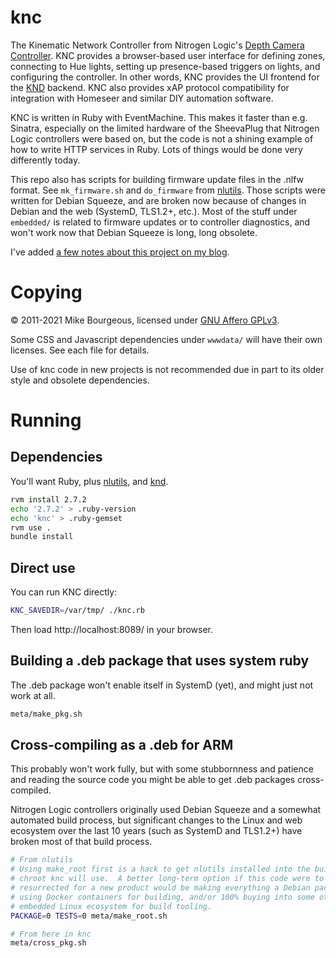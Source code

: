 # knc

The Kinematic Network Controller from Nitrogen Logic's [Depth Camera
Controller][0].  KNC provides a browser-based user interface for defining zones,
connecting to Hue lights, setting up presence-based triggers on lights, and
configuring the controller.  In other words, KNC provides the UI frontend for
the [KND][3] backend.  KNC also provides xAP protocol compatibility for
integration with Homeseer and similar DIY automation software.

KNC is written in Ruby with EventMachine.  This makes it faster than e.g.
Sinatra, especially on the limited hardware of the SheevaPlug that Nitrogen
Logic controllers were based on, but the code is not a shining example of how to
write HTTP services in Ruby.  Lots of things would be done very differently
today.

This repo also has scripts for building firmware update files in the .nlfw
format.  See `mk_firmware.sh` and `do_firmware` from [nlutils][2].  Those
scripts were written for Debian Squeeze, and are broken now because of changes
in Debian and the web (SystemD, TLS1.2+, etc.).  Most of the stuff under
`embedded/` is related to firmware updates or to controller diagnostics, and
won't work now that Debian Squeeze is long, long obsolete.

I've added [a few notes about this project on my blog][4].

# Copying

&copy; 2011-2021 Mike Bourgeous, licensed under [GNU Affero GPLv3][1].

Some CSS and Javascript dependencies under `wwwdata/` will have their own
licenses.  See each file for details.

Use of knc code in new projects is not recommended due in part to its older
style and obsolete dependencies.

# Running

## Dependencies

You'll want Ruby, plus [nlutils][2], and [knd][3].

```bash
rvm install 2.7.2
echo '2.7.2' > .ruby-version
echo 'knc' > .ruby-gemset
rvm use .
bundle install
```

## Direct use

You can run KNC directly:

```bash
KNC_SAVEDIR=/var/tmp/ ./knc.rb
```

Then load http://localhost:8089/ in your browser.

## Building a .deb package that uses system ruby

The .deb package won't enable itself in SystemD (yet), and might just not work
at all.

```bash
meta/make_pkg.sh
```

## Cross-compiling as a .deb for ARM

This probably won't work fully, but with some stubbornness and patience and
reading the source code you might be able to get .deb packages cross-compiled.

Nitrogen Logic controllers originally used Debian Squeeze and a somewhat
automated build process, but significant changes to the Linux and web ecosystem
over the last 10 years (such as SystemD and TLS1.2+) have broken most of that
build process.

```bash
# From nlutils
# Using make_root first is a hack to get nlutils installed into the build
# chroot knc will use.  A better long-term option if this code were to be
# resurrected for a new product would be making everything a Debian package,
# using Docker containers for building, and/or 100% buying into some other
# embedded Linux ecosystem for build tooling.
PACKAGE=0 TESTS=0 meta/make_root.sh

# From here in knc
meta/cross_pkg.sh
```

[0]: http://www.nitrogenlogic.com/products/depth_controller.html
[1]: https://www.gnu.org/licenses/agpl-3.0.html
[2]: https://github.com/nitrogenlogic/nlutils
[3]: https://github.com/nitrogenlogic/knd
[4]: https://blog.mikebourgeous.com/2021/03/09/opening-knc/
